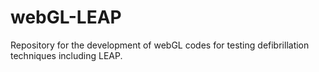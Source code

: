 # webGL-LEAP
Repository for the development of webGL codes for testing defibrillation techniques including LEAP.
